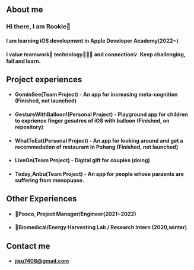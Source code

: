 ## About me
### Hi there, I am Rookie👋
#### I am learning iOS development in Apple Developer Academy(2022~)
#### I value teamwork🤝 technology👨🏻‍💻 and connection💡. Keep challenging, fail and learn.

## Project experiences
- #### GominSee(Team Project) - An app for increasing meta-cognition (Finished, not launched)
- #### GestureWithBalloon!(Personal Project) - Playground app for children to exprience finger gesutres of iOS with balloon (Finished, on repository)
- #### WhatToEat(Personal Project) - An app for looking around and get a recommedation of restaurant in Pohang (Finished, not launched)
- #### LiveOn(Team Project) - Digital gift for couples (doing)
- #### Today,Anbu(Team Project) - An app for people whose paraents are suffering from menopuase. 

## Other Experiences
- #### 🏢Posco, Project Manager/Engineer(2021~2022)
- #### 🔬Biomedical/Energy Harvesting Lab / Research Intern (2020,winter)

## Contact me
- #### jisu7408@gmail.com

<!--
**Rookie0031/Rookie0031** is a ✨ _special_ ✨ repository because its `README.md` (this file) appears on your GitHub profile.

Here are some ideas to get you started:
